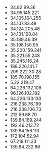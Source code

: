 - 34.82.99.36
- 34.95.145.221
- 34.105.164.255
- 34.107.83.48
- 34.124.205.48
- 34.131.190.84
- 35.189.46.39
- 35.198.150.95
- 35.200.159.241
- 35.221.55.248
- 35.245.116.24
- 188.226.141.7
- 209.222.30.28
- 185.70.198.155
- 5.22.219.47
- 64.226.132.108
- 96.126.102.182
- 64.226.133.130
- 216.238.76.199
- 216.238.106.73
- 212.59.68.70
- 139.84.169.244
- 192.46.213.72
- 139.84.156.110
- 172.104.52.94
- 67.219.111.23
- 139.84.232.86
